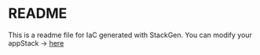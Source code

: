 # README
This is a readme file for IaC generated with StackGen.
You can modify your appStack -> [here](http://cloud.stackgen.com/appstacks/96fc4818-df68-42d5-a82a-70fa7c82c2e7)
